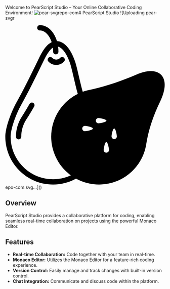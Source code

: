 Welcome to PearScript Studio – Your Online Collaborative Coding Environment!
![pear-svgrepo-com](https://github.com/BAL17/PearScriptStudio/assets/126348686/e862f193-5889-438e-8a34-c12f17d0d9eb)# PearScript Studio
![Uploading pear-svgr<?xml version="1.0" encoding="iso-8859-1"?>
<!-- Uploaded to: SVG Repo, www.svgrepo.com, Generator: SVG Repo Mixer Tools -->
<svg fill="#000000" height="800px" width="800px" version="1.1" id="Layer_1" xmlns="http://www.w3.org/2000/svg" xmlns:xlink="http://www.w3.org/1999/xlink" 
	 viewBox="0 0 503.648 503.648" xml:space="preserve">
<g>
	<g>
		<g>
			<path d="M88.049,245.682c-4.046-2.275-9.166-0.839-11.432,3.198c-7.621,13.555-15.687,26.867-23.997,39.558
				c-12.456,19.062-19.045,41.22-19.045,64.101c0,4.633,3.752,8.393,8.393,8.393c4.642,0,8.393-3.76,8.393-8.393
				c0-19.607,5.64-38.593,16.308-54.91c8.511-13.01,16.77-26.641,24.584-40.515C93.521,253.068,92.086,247.956,88.049,245.682z"/>
			<path d="M185.279,102.838c-3.45-3.072-8.754-2.787-11.843,0.68c-6.362,7.118-18.684,7.126-25.046,0.017
				c-3.08-3.466-8.385-3.752-11.852-0.663c-3.45,3.089-3.743,8.393-0.655,11.852c6.362,7.118,15.486,11.188,25.029,11.188
				c9.56,0,18.692-4.088,25.046-11.222C189.047,111.223,188.745,105.927,185.279,102.838z"/>
			<path d="M491.99,156.726c-15.234-15.217-42.689-15.444-77.253-0.663c-53.617,22.914-102.61,38.845-149.781,48.716
				c-6.941,1.452-13.723,3.399-20.329,5.783c-4.255-14.84-8.268-31.945-12.162-48.724c-4.423-19.095-8.603-37.133-12.54-48.43
				c-13.858-39.684-33.977-61.902-56.773-62.934c-8.889-29.948-29.469-50.461-54.037-50.461c-4.642,0-8.393,3.76-8.393,8.393
				s3.752,8.393,8.393,8.393c16.031,0,30.275,15.301,37.309,37.057c-17.215,8.108-29.654,29.276-39.776,50.142
				c-23.67,48.766-46.021,94.829-72.007,141.388C20.253,271.163,0,321.448,0,352.537c0,42.932,18.356,83.985,50.386,112.632
				c28.076,25.113,63.219,38.467,100.453,38.467c5.808,0,11.684-0.327,17.584-0.99c19.364-2.157,37.771-8.192,54.91-17.618
				c22.503,12.338,47.658,18.533,72.83,18.533c32.953,0,65.905-10.584,92.865-31.778c30.359-23.871,50.344-57.78,56.286-95.475
				c6.866-43.646,21.059-87.376,43.411-133.691C507.426,203.839,508.592,173.337,491.99,156.726z M227.639,217.999
				c-2.526,1.284-5.019,2.644-7.47,4.079c-1.049,0.604-2.107,1.209-3.139,1.847c-2.249,1.385-4.44,2.845-6.614,4.348
				c-1.1,0.764-2.216,1.494-3.29,2.275c-2.157,1.578-4.247,3.248-6.32,4.944c-0.965,0.781-1.956,1.519-2.904,2.333
				c-2.946,2.526-5.825,5.162-8.595,7.932c-3.517,3.517-6.757,7.202-9.871,10.97c-0.713,0.881-1.393,1.779-2.09,2.669
				c-2.577,3.273-5.011,6.631-7.286,10.064c-0.394,0.604-0.806,1.2-1.192,1.805c-22.704,35.353-29.578,78.403-19.036,118.935
				c0.571,2.233,1.242,4.432,1.905,6.639c0.537,1.737,1.108,3.467,1.712,5.196c3.416,9.913,7.848,19.389,13.262,28.353
				c7.495,12.867,17.509,24.777,29.939,35.647c1.872,1.645,3.626,3.391,5.598,4.961c0.05,0.042,0.118,0.084,0.168,0.126
				c1.528,1.225,3.089,2.392,4.667,3.534c-12.834,5.943-26.423,9.736-40.524,11.314c-38.778,4.339-76.128-7.487-104.985-33.314
				c-28.462-25.457-44.787-61.952-44.787-100.117c0-26.565,18.877-74.542,32.508-98.967c26.221-46.986,48.682-93.26,72.452-142.244
				c10.274-21.177,19.557-34.237,28.513-40.23c0.529,4.172,0.823,8.469,0.823,12.85c0,4.633,3.752,8.393,8.393,8.393
				s8.393-3.76,8.393-8.393c0-5.481-0.386-10.802-1.049-15.964c13.623,3.878,27.237,22.268,37.25,50.965
				c3.643,10.433,7.722,28.042,12.045,46.684c4.096,17.693,8.318,35.907,12.909,51.611
				C228.553,217.47,228.109,217.755,227.639,217.999z M251.526,335.154c-4.633,0-8.393-3.76-8.393-8.393
				c0-4.633,3.76-8.393,8.393-8.393s25.18,3.76,25.18,8.393C276.707,331.394,256.159,335.154,251.526,335.154z M294.408,310.293
				c-4.633,0-8.393-3.76-8.393-8.393s3.76-8.393,8.393-8.393s25.18,3.76,25.18,8.393S299.042,310.293,294.408,310.293z
				 M319.27,402.898c-4.633,0-8.393-3.76-8.393-8.393c0-4.633,3.76-25.18,8.393-25.18s8.393,20.547,8.393,25.18
				C327.663,399.137,323.903,402.898,319.27,402.898z M344.131,360.016c-4.633,0-8.393-3.76-8.393-8.393s3.76-25.18,8.393-25.18
				c4.633,0,8.393,20.547,8.393,25.18S348.764,360.016,344.131,360.016z"/>
		</g>
	</g>
</g>
</svg>epo-com.svg…]()



## Overview

PearScript Studio provides a collaborative platform for coding, enabling seamless real-time collaboration on projects using the powerful Monaco Editor.

## Features

- **Real-time Collaboration:** Code together with your team in real-time.
- **Monaco Editor:** Utilizes the Monaco Editor for a feature-rich coding experience.
- **Version Control:** Easily manage and track changes with built-in version control.
- **Chat Integration:** Communicate and discuss code within the platform.
